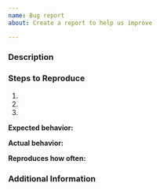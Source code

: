 ```yaml
---
name: Bug report
about: Create a report to help us improve

---
```


### Description

<!-- Description of the issue -->

### Steps to Reproduce

1. <!-- First Step -->
2. <!-- Second Step -->
3. <!-- and so on… -->

**Expected behavior:**

<!-- What you expect to happen -->

**Actual behavior:**

<!-- What actually happens -->

**Reproduces how often:**

<!-- What percentage of the time does it reproduce? -->

### Additional Information

<!-- Any additional information, configuration or data that might be necessary to reproduce the issue. -->